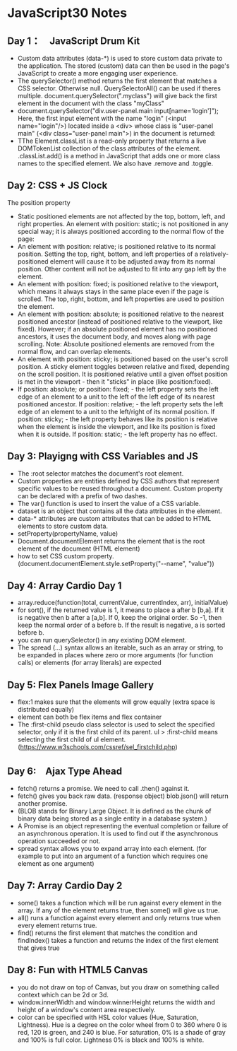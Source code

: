 # JavaScript30 Notes

## Day 1：　JavaScript Drum Kit
- Custom data attributes (data-*) is used to store custom data private to the application. The stored (custom) data can then be used in the page's JavaScript to create a more engaging user experience.
- The querySelector() method returns the first element that matches a CSS selector. Otherwise null. QuerySelectorAll() can be used if theres multiple.  document.querySelector(".myclass") will give back the first element in the document with the class "myClass"
- document.querySelector("div.user-panel.main input[name='login']"); Here, the first input element with the name "login" (\<input name="login"/>) located inside a \<div> whose class is "user-panel main" (\<div class="user-panel main">) in the document is returned:
- TThe Element.classList is a read-only property that returns a live DOMTokenList collection of the class attributes of the element. .classList.add() is a method in JavaScript that adds one or more class names to the specified element. We also have .remove and .toggle. 

 ## Day 2: CSS + JS Clock
 The position property
 - Static positioned elements are not affected by the top, bottom, left, and right properties. An element with position: static; is not positioned in any special way; it is always positioned according to the normal flow of the page:
 - An element with position: relative; is positioned relative to its normal position. Setting the top, right, bottom, and left properties of a relatively-positioned element will cause it to be adjusted away from its normal position. Other content will not be adjusted to fit into any gap left by the element.
 - An element with position: fixed; is positioned relative to the viewport, which means it always stays in the same place even if the page is scrolled. The top, right, bottom, and left properties are used to position the element.
 - An element with position: absolute; is positioned relative to the nearest positioned ancestor (instead of positioned relative to the viewport, like fixed). However; if an absolute positioned element has no positioned ancestors, it uses the document body, and moves along with page scrolling. Note: Absolute positioned elements are removed from the normal flow, and can overlap elements.
 - An element with position: sticky; is positioned based on the user's scroll position. A sticky element toggles between relative and fixed, depending on the scroll position. It is positioned relative until a given offset position is met in the viewport - then it "sticks" in place (like position:fixed).
 - If position: absolute; or position: fixed; - the left property sets the left edge of an element to a unit to the left of the left edge of its nearest positioned ancestor. If position: relative; - the left property sets the left edge of an element to a unit to the left/right of its normal position. If position: sticky; - the left property behaves like its position is relative when the element is inside the viewport, and like its position is fixed when it is outside. If position: static; - the left property has no effect.

 ## Day 3: Playigng with CSS Variables and JS
 - The :root selector matches the document's root element.
 - Custom properties are entities defined by CSS authors that represent specific values to be reused throughout a document. Custom property can be declared with a prefix of two dashes. 
 - The var() function is used to insert the value of a CSS variable.
 - dataset is an object that contains all the data attributes in the element. 
 - data-* attributes are custom attributes that can be added to HTML elements to store custom data.
 - setProperty(propertyName, value)
 - Document.documentElement returns the element that is the root element of the document (HTML element)
 - how to set CSS custom property. (document.documentElement.style.setProperty("--name", "value"))


 ## Day 4: Array Cardio Day 1
 - array.reduce(function(total, currentValue, currentIndex, arr), initialValue)
 - for sort(), if the returned value is 1, it means to place a after b [b,a]. If it is negative then b after a [a,b]. If 0, keep the original order. So -1, then keep the normal order of a before b. If the result is negative, a is sorted before b.
- you can run querySelector() in any existing DOM element. 
- The spread (...) syntax allows an iterable, such as an array or string, to be expanded in places where zero or more arguments (for function calls) or elements (for array literals) are expected

## Day 5: Flex Panels Image Gallery
- flex:1 makes sure that the elements will grow equally (extra space is distributed equally)
- element can both be flex items and flex container
- The :first-child pseudo class selector is used to select the specified selector, only if it is the first child of its parent. ul > :first-child means selecting the first child of ul element.  (https://www.w3schools.com/cssref/sel_firstchild.php)

## Day 6:　Ajax Type Ahead
- fetch() returns a promise. We need to call .then() against it. 
- fetch() gives you back raw data. (response object) blob.json() will return another promise. 
- (BLOB stands for Binary Large Object. It is defined as the chunk of binary data being stored as a single entity in a database system.)
- A Promise is an object representing the eventual completion or failure of an asynchronous operation. It is used to find out if the asynchronous operation succeeded or not. 
- spread syntax allows you to expand array into each element. (for example to put into an argument of a function which requires one element as one argument)  

## Day 7: Array Cardio Day 2 
- some() takes a function which will be run against every element in the array. If any of the element returns true, then some() will give us true. 
- all() runs a function against every element and only returns true when every element returns true. 
- find() returns the first element that matches the condition and findIndex() takes a function and returns the index of the first element that gives true

## Day 8: Fun with HTML5 Canvas
- you do not draw on top of Canvas, but you draw on something called context which can be 2d or 3d. 
- window.innerWidth and window.winnerHeight returns the width and height of a window's content area respectively. 
- color can be specified with HSL color values (Hue, Saturation, Lightness). Hue is a degree on the color wheel from 0 to 360 where 0 is red, 120 is green, and 240 is blue. For saturation, 0% is a shade of gray and 100% is full color. Lightness 0% is black and 100% is white.